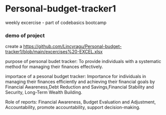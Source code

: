 # Personal-budget-tracker1
weekly excercise - part of codebasics bootcamp

### demo of project ###

create a https://github.com/Lincyragu/Personal-budget-tracker1/blob/main/excercises%20-EXCEL.xlsx

purpose of personal budet tracker:   To provide individuals with a systematic method for managing their finances effectively.

importace of a pesonal budget tracker: Importance for individuals in managing their finances efficiently and achieving their financial goals by Financial Awareness,Debt Reduction and Savings,Financial Stability and Security, Long-Term Wealth Building.

Role of reports: Financial Awareness, Budget Evaluation and Adjustment, Accountability, promote accountability, support decision-making.
